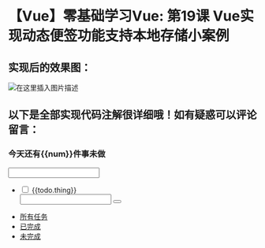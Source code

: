# 【Vue】零基础学习Vue: 第19课 Vue实现动态便签功能支持本地存储小案例


## 实现后的效果图：

![在这里插入图片描述](https://img-blog.csdnimg.cn/20190420105632874.png?x-oss-process=image/watermark,type_ZmFuZ3poZW5naGVpdGk,shadow_10,text_aHR0cHM6Ly9ibG9nLmNzZG4ubmV0L3FxXzQxNjE0OTI4,size_16,color_FFFFFF,t_70)

## []()[]()以下是全部实现代码注解很详细哦！如有疑惑可以评论留言：

<!DOCTYPE html> <html lang="en"> <head> <meta charset="UTF-8"> <title>便签</title> <!-- 引入 bootstrap (bootstrap是写好css样式可以直接通过clssname应用) 也可以自己写 不引用 --> <link rel="stylesheet" href="https://cdn.jsdelivr.net/npm/bootstrap@3.3.7/dist/css/bootstrap.min.css" integrity="sha384-BVYiiSIFeK1dGmJRAkycuHAHRg32OmUcww7on3RYdg4Va+PmSTsz/K68vbdEjh4u" crossorigin="anonymous"> <!-- 引入vue --> <script src="https://cdn.jsdelivr.net/npm/vue/dist/vue.js"></script> <style> /*{margin:0;padding:0;} /#app{ width:1024px; margin: 10px auto; } .note{ display: inline; } .on{ color:/#ccc; text-decoration: line-through; //* text-decoration: line-through;字上画线属性 /*/ } </style> </head> <body> <div id="app"> <!-- 先说一下 所有标签的class样式基本都是bootstrap中写好的css样式 所以直接引用就行 不必关心它们 想了解进入http://www.bootcss.com即可--> <div class="panel panel-primary"> <div class="panel-heading"> <!-- num是一个计算属性 时时监测计入事件的变化 --> <h3>今天还有{{num}}件事未做</h3> <!-- v-model="title"绑定输入的值 @keyup键盘事件--> <input type="text" v-model="title" style="color:/#000" @keyup.13="add"> </div> <div class="panel-body"> <ul class="list-group"> <!-- v-for遍历filterTodos数组 todo:组员 index:组员下标 --> <li class="list-group-item" v-for="(todo,index) in filterTodos"> <!-- 当v-show为false时该标签不显示 双击任务后isDouble会变成true --> <div v-show="!todo.isDouble" class="note"> <input type="checkbox" v-model="todo.isSelected"> <!-- :class绑定css样式(on:true表示显示样式) @dblclick双击执行update函数index就是遍历的下标 --> <label :class="{on:todo.isSelected}" @dblclick="update(index)">{{todo.thing}}</label> </div> <!-- 为啥这里用v-show而不用v-if呢 因为v-if是直接吧标签从文档删所以更消化性能 而v-show则是使标签display: none;--> <!-- 上面的div不显示时就显示下面的input框 从而实现更改任务功能 --> <!-- v-focus自定义的指令 自动获取焦点 --> <input type="text" v-show="todo.isDouble" v-model="todo.thing" @blur="blur(index)" @keyup.13="blur(index)" v-focus> <!-- remove删除方法 --> <button @click="remove(index)" class="btn btn-xs pull-right btn-danger glyphicon glyphicon-trash"></button> </li> </ul> </div> <div class="panel-footer"> <ul class="nav nav-pills"> <!-- :绑定属性 active:true时使用active属性 active属性是bootstrap的css按钮背景样式 --> <li role="presentation" :class="{active:hash==='/#all'}"><a href="/#all">所有任务</a></li> <li role="presentation" :class="{active:hash==='/#finish'}"><a href="/#finish">已完成</a></li> <li role="presentation" :class="{active:hash==='/#unfinish'}"><a href="/#unfinish">未完成</a></li> </ul> </div> </div> </div> <!----------------------------- 以下是vue代码 -------------------------------> <script> let vm = new Vue({ el:'/#app', data:{ title:'', //记录添加任务输入的值 hash:'/#all', //记录url变化 进行任务状态切换 todos:[ //todos数组存放添加的便签任务 // isSelected:记录事情是否勾选 勾选表示已完成 // thing:记录事情的内容 // isDouble:记录任务是否在更改状态 false:不在更改状态 (双击可更改) {isSelected:false,thing:'洗衣服',isDouble:false}, {isSelected:false,thing:'看书',isDouble:false} ] }, created(){ //生命周期函数 url改变就会执行此函数 //拿到本地储存的数据 this.todos = JSON.parse(localStorage.getItem('todos'))||[] //监听hash值的变化 hashchange是规定的方法 window.addEventListener('hashchange',()=>{ //括号函数内部this指向外部this this.hash = window.location.hash; }) }, watch: { //属性监听 todos:{ //监听todos属性变化 执行 handler(){ localStorage.setItem('todos',JSON.stringify(this.todos)) //本地存储 }, deep:true, //深度监视todos } }, computed: { //计算属性缓存 num(){ //num是一个计算属性 时时监测计入任务的变化 filter:管道符 遍历筛选todos数组中isSelected值为false的值 并返回长度 return this.todos.filter(todos=> !todos.isSelected).length }, filterTodos(){ //监测hash的值从而输出不同的数组 实现任务状态切换 if(this.hash==='/#finish') return this.todos.filter(todos=> todos.isSelected) if(this.hash==='/#unfinish') return this.todos.filter(todos=> !todos.isSelected) return this.todos } }, methods: { //存方法 add(){ //添加任务方法 if(this.title){ //添加任务框是否输入了值 是就执行下面给todos数组push添加任务 this.todos.push({isSelected:false,thing:this.title,isDouble:false}) this.title = "" } }, remove(index){ //删除任务方法 this.todos.splice(index,1) }, update(index){ //设置任务修改的状态 isDouble:true为正在修改 this.todos[index].isDouble = !this.todos[index].isDouble }, blur(index){ this.todos[index].isDouble=false; } }, directives:{ // directives 内存放的是自定义的指令 focus(el){ el.focus() //让元素获取焦点 } } }) </script> </body> </html>

 


